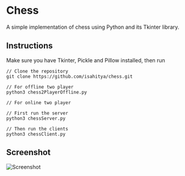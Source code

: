 # Chess

A simple implementation of chess using Python and its Tkinter library.

## Instructions
Make sure you have Tkinter, Pickle and Pillow installed, then run

    // Clone the repository
    git clone https://github.com/isahitya/chess.git
    
    // For offline two player
    python3 chess2PlayerOffline.py
    
    // For online two player
    
    // First run the server
    python3 chessServer.py
    
    // Then run the clients
    python3 chessClient.py
 
 

## Screenshot
![Screenshot](https://i.imgur.com/hDnfbwh.jpg)

